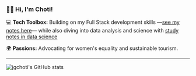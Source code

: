 ### 👋🏽 Hi, I'm Choti!

💻 **Tech Toolbox:** Building on my Full Stack development skills —[see my notes here](https://github.com/jgchoti/studynote)— while also diving into data analysis and science with [study notes in data science](https://github.com/jgchoti/studynote-data)

🌍 **Passions:** Advocating for women's equality and sustainable tourism.

---

![jgchoti's GitHub stats](https://github-readme-stats.vercel.app/api?username=jgchoti) 
